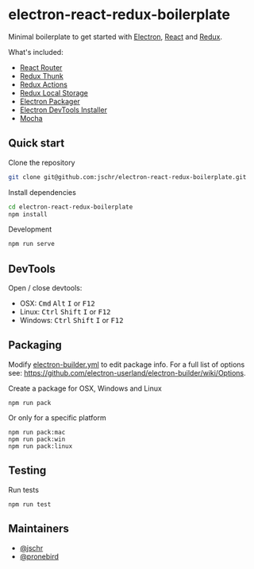 # electron-react-redux-boilerplate

Minimal boilerplate to get started with [Electron](http://electron.atom.io/), [React](https://facebook.github.io/react/) and [Redux](http://redux.js.org/).

What's included:

* [React Router](https://reacttraining.com/react-router/)
* [Redux Thunk](https://github.com/gaearon/redux-thunk/)
* [Redux Actions](https://github.com/acdlite/redux-actions/)
* [Redux Local Storage](https://github.com/elgerlambert/redux-localstorage/)
* [Electron Packager](https://github.com/electron-userland/electron-packager)
* [Electron DevTools Installer](https://github.com/bradstewart/electron-devtools-installer)
* [Mocha](https://mochajs.org/)

## Quick start

Clone the repository
```bash
git clone git@github.com:jschr/electron-react-redux-boilerplate.git
```

Install dependencies
```bash
cd electron-react-redux-boilerplate
npm install
```

Development
```bash
npm run serve
```

## DevTools

Open / close devtools:

* OSX: <kbd>Cmd</kbd> <kbd>Alt</kbd> <kbd>I</kbd> or <kbd>F12</kbd>
* Linux: <kbd>Ctrl</kbd> <kbd>Shift</kbd> <kbd>I</kbd> or <kbd>F12</kbd>
* Windows: <kbd>Ctrl</kbd> <kbd>Shift</kbd> <kbd>I</kbd> or <kbd>F12</kbd>

## Packaging

Modify [electron-builder.yml](./electron-builder.yml) to edit package info. For a full list of options see: https://github.com/electron-userland/electron-builder/wiki/Options.

Create a package for OSX, Windows and Linux
```
npm run pack
```

Or only for a specific platform
```
npm run pack:mac
npm run pack:win
npm run pack:linux
```

## Testing

Run tests
```
npm run test
```

## Maintainers

- [@jschr](https://github.com/jschr)
- [@pronebird](https://github.com/pronebird)
